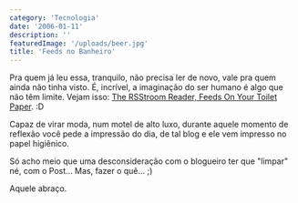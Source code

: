 ```yaml
---
category: 'Tecnologia'
date: '2006-01-11'
description: ''
featuredImage: '/uploads/beer.jpg'
title: 'Feeds no Banheiro'
---
```


Pra quem já leu essa, tranquilo, não precisa ler de novo, vale pra quem ainda não tinha visto. É, incrível, a imaginação do ser humano é algo que não têm limite. Vejam isso: [The RSStroom Reader, Feeds On Your Toilet Paper](http://www.ohgizmo.com/2005/12/07/the-rsstroom-reader-feeds-on-your-toilet-paper/). :D

Capaz de virar moda, num motel de alto luxo, durante aquele momento de reflexão você pede a impressão do dia, de tal blog e ele vem impresso no papel higiênico.

Só acho meio que uma desconsideração com o blogueiro ter que "limpar" né, com o Post... Mas, fazer o quê... ;)

Aquele abraço.
